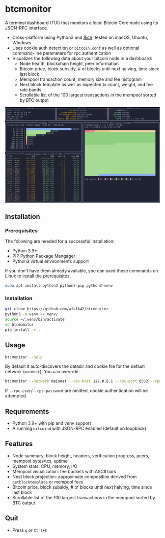 # btcmonitor

A terminal dashboard (TUI) that monitors a local Bitcoin Core node using its JSON-RPC interface.

- Cross-platform using Python3 and [Rich](https://github.com/Textualize/rich): tested on macOS, Ubuntu, Windows
- Uses cookie auth detection or `bitcoin.conf` as well as optional command-line parameters for rpc authentication
- Visualizes the following data about your bitcoin node in a dashboard:
  - Node health, blockchain height, peer information
  - Bitcoin price, block subsidy, # of blocks until next halving, time since last block
  - Mempool transaction count, memory size and fee histogram
  - Next block template as well as expected tx count, weight, and fee rate bands
  - Scrollable list of the 100 largest transactions in the mempool sorted by BTC output

![Screenshot](/screenshot.png)

## Installation

### Prerequisites

The following are needed for a successful installation:

- Python 3.9+
- PIP Python Package Mangager
- Python3 virtual environments support

If you don't have them already available, you can used these commands on Linux to install the prerequisites:

```bash
sudo apt install python3 python3-pip python3-venv
```

### Installation

```bash
git clone https://github.com/afalk42/btcmonitor
python3 -m venv ~/.venv/
source ~/.venv/bin/activate
cd btcmonitor
pip install -e .
```

## Usage

```bash
btcmonitor --help
```

By default it auto-discovers the datadir and cookie file for the default network (`mainnet`). You can override:

```bash
btcmonitor --network mainnet --rpc-host 127.0.0.1 --rpc-port 8332 --rpc-user user --rpc-password pass
```

If `--rpc-user`/`--rpc-password` are omitted, cookie authentication will be attempted.

## Requirements
- Python 3.9+ with pip and venv support
- A running `bitcoind` with JSON-RPC enabled (default on loopback)

## Features
- Node summary: block height, headers, verification progress, peers, mempool bytes/txs, uptime
- System stats: CPU, memory, I/O
- Mempool visualization: fee buckets with ASCII bars
- Next block projection: approximate composition derived from `getblocktemplate` or mempool fees
- Bitcoin price, block subsidy, # of blocks until next halving, time since last block
- Scrollable list of the 100 largest transactions in the mempool sorted by BTC output

## Quit
- Press `q` or `Ctrl+C`
